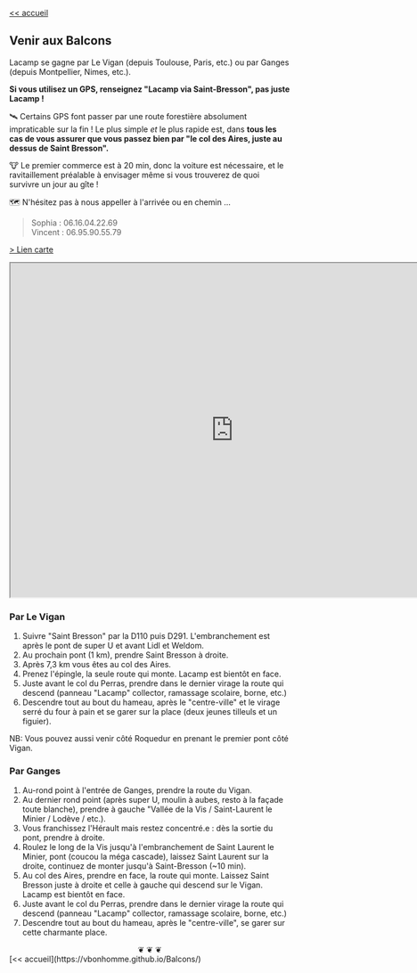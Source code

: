 
[<< accueil](https://vbonhomme.github.io/Balcons/)
## Venir aux Balcons

Lacamp se gagne par Le Vigan (depuis Toulouse, Paris, etc.) ou par Ganges (depuis Montpellier, Nimes, etc.).
 
 **Si vous utilisez un GPS, renseignez "Lacamp via Saint-Bresson", pas juste Lacamp !**
 
 :artificial_satellite:  Certains GPS font passer par une route forestière absolument impraticable sur la fin ! Le plus simple _et_ le plus rapide est, dans **tous les cas de vous assurer que vous passez bien par "le col des Aires, juste au dessus de Saint Bresson".**

:cow: Le premier commerce est à 20 min, donc la voiture est nécessaire, et le ravitaillement préalable à envisager même si vous trouverez de quoi survivre un jour au gîte !

:world_map: N'hésitez pas à nous appeller à l'arrivée ou en chemin ... 
> Sophia : 06.16.04.22.69  
> Vincent : 06.95.90.55.79


[> Lien carte](https://www.google.com/maps/d/drive?state=%7B%22ids%22%3A%5B%221ZagQr0VmFHT1WSmmdLwOF0l8-VfCFGkw%22%5D%2C%22action%22%3A%22open%22%2C%22userId%22%3A%22110798060257680362282%22%7D&usp=sharing)


<iframe src="https://www.google.com/maps/d/u/0/embed?mid=1ZagQr0VmFHT1WSmmdLwOF0l8-VfCFGkw" width="800" height="600"></iframe>

### Par Le Vigan
1. Suivre "Saint Bresson" par la D110 puis D291. L'embranchement est après le pont de super U et avant Lidl et Weldom.
2. Au prochain pont (1 km), prendre Saint Bresson à droite.
3. Après 7,3 km vous êtes au col des Aires.
4. Prenez l'épingle, la seule route qui monte. Lacamp est bientôt en face.
5. Juste avant le col du Perras, prendre dans le dernier virage la route qui descend (panneau "Lacamp" collector, ramassage scolaire, borne, etc.)
6. Descendre tout au bout du hameau, après le "centre-ville" et le virage serré du four à pain et se garer sur la place (deux jeunes tilleuls et un figuier).

NB: Vous pouvez aussi venir côté Roquedur en prenant le premier pont côté Vigan.

### Par Ganges
1. Au-rond point à l'entrée de Ganges, prendre la route du Vigan.
2. Au dernier rond point (après super U, moulin à aubes, resto à la façade toute blanche), prendre à gauche "Vallée de la Vis / Saint-Laurent le Minier / Lodève / etc.). 
3. Vous franchissez l'Hérault mais restez concentré.e : dès la sortie du pont, prendre à droite.
4. Roulez le long de la Vis jusqu'à l'embranchement de Saint Laurent le Minier, pont (coucou la méga cascade), laissez Saint Laurent sur la droite, continuez de monter jusqu'à Saint-Bresson (~10 min).
5. Au col des Aires, prendre en face, la route qui monte. Laissez Saint Bresson juste à droite et celle à gauche qui descend sur le Vigan. Lacamp est bientôt en face.
5. Juste avant le col du Perras, prendre dans le dernier virage la route qui descend (panneau "Lacamp" collector, ramassage scolaire, borne, etc.)
6. Descendre tout au bout du hameau, après le "centre-ville", se garer sur cette charmante place.



<center>
❦   ❦   ❦  
</center>
[<< accueil](https://vbonhomme.github.io/Balcons/)

